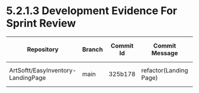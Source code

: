 # 5.2.1.3 Development Evidence For Sprint Review
|Repository|Branch|Commit Id| Commit Message| Commit Message Body| Commited on (Date)|
|-----|-----|-----|----|----|---|
|ArtSoftt/EasyInventory-LandingPage|main|325b178|refactor(Landing Page)|Fix Landing Page|18/09/2023|